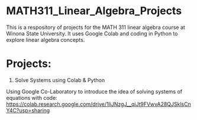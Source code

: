 # MATH311_Linear_Algebra_Projects

This is a respository of projects for the MATH 311 linear algebra course at Winona State University. It uses Google Colab and coding in Python to explore linear algebra concepts. 

# Projects:
1. Solve Systems using Colab & Python

Using Google Co-Laboratory to introduce the idea of solving systems of equations with code: 
https://colab.research.google.com/drive/1liJNzgJ__qiJt9FVwvA28QJSklsCnY4C?usp=sharing
